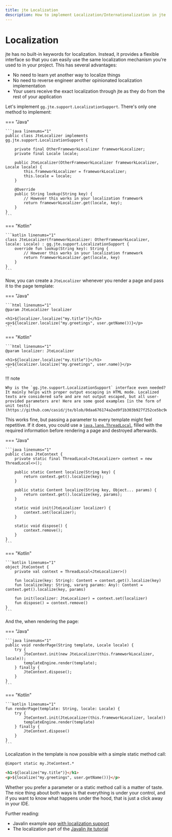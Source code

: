 ```yaml
---
title: jte Localization
description: How to implement Localization/Internationalization in jte.
---
```


# Localization

jte has no built-in keywords for localization. Instead, it provides a flexible interface so that you can easily use the same localization mechanism you're used to in your project. This has several advantages:

- No need to learn yet another way to localize things
- No need to reverse engineer another opinionated localization implementation
- Your users receive the exact localization through jte as they do from the rest of your application

Let's implement `gg.jte.support.LocalizationSupport`. There's only one method to implement:

=== "Java"

    ```java linenums="1"
    public class JteLocalizer implements gg.jte.support.LocalizationSupport {

        private final OtherFrameworkLocalizer frameworkLocalizer;
        private final Locale locale;

        public JteLocalizer(OtherFrameworkLocalizer frameworkLocalizer, Locale locale) {
            this.frameworkLocalizer = frameworkLocalizer;
            this.locale = locale;
        }

        @Override
        public String lookup(String key) {
            // However this works in your localization framework
            return frameworkLocalizer.get(locale, key);
        }
    }
    ```

=== "Kotlin"

    ```kotlin linenums="1"
    class JteLocalizer(frameworkLocalizer: OtherFrameworkLocalizer, locale: Locale) : gg.jte.support.LocalizationSupport {
        override fun lookup(String key): String {
            // However this works in your localization framework
            return frameworkLocalizer.get(locale, key)
        }
    }
    ```

Now, you can create a `JteLocalizer` whenever you render a page and pass it to the page template:

=== "Java"

    ```html linenums="1"
    @param JteLocalizer localizer

    <h1>${localizer.localize("my.title")}</h1>
    <p>${localizer.localize("my.greetings", user.getName())}</p>
    ```

=== "Kotlin"

    ```html linenums="1"
    @param localizer: JteLocalizer

    <h1>${localizer.localize("my.title")}</h1>
    <p>${localizer.localize("my.greetings", user.name)}</p>
    ```

!!! note

    Why is the `gg.jte.support.LocalizationSupport` interface even needed? It mainly helps with proper output escaping in HTML mode. Localized texts are considered safe and are not output escaped, but all user-provided parameters are! Here are some good examples [in the form of unit tests](https://github.com/casid/jte/blob/0daa676174a2ed9f1b303b927f252ce5bc9ef653/jte/src/test/java/gg/jte/TemplateEngine_HtmlOutputEscapingTest.java#L1099).

This works fine, but passing a parameter to every template might feel repetitive. If it does, you could use a [`java.lang.ThreadLocal`](https://docs.oracle.com/en/java/javase/17/docs/api/java.base/java/lang/ThreadLocal.html), filled with the required information before rendering a page and destroyed afterwards.

=== "Java"

    ```java linenums="1"
    public class JteContext {
        private static final ThreadLocal<JteLocalizer> context = new ThreadLocal<>();

        public static Content localize(String key) {
            return context.get().localize(key);
        }

        public static Content localize(String key, Object... params) {
            return context.get().localize(key, params);
        }

        static void init(JteLocalizer localizer) {
            context.set(localizer);
        }

        static void dispose() {
            context.remove();
        }
    }
    ```

=== "Kotlin"

    ```kotlin linenums="1"
    object JteContext {
        private val context = ThreadLocal<JteLocalizer>()

        fun localize(key: String): Content = context.get().localize(key)
        fun localize(key: String, vararg params: Any): Content = context.get().localize(key, params)

        fun init(localizer: JteLocalizer) = context.set(localizer)
        fun dispose() = context.remove()
    }
    ```

And the, when rendering the page:

=== "Java"

    ```java linenums="1"
    public void renderPage(String template, Locale locale) {
        try {
            JteContext.init(new JteLocalizer(this.frameworkLocalizer, locale));
            templateEngine.render(template);
        } finally {
            JteContext.dispose();
        }
    }
    ```

=== "Kotlin"

    ```kotlin linenums="1"
    fun renderPage(template: String, locale: Locale) {
        try {
            JteContext.init(JteLocalizer(this.frameworkLocalizer, locale))
            templateEngine.render(template)
        } finally {
            JteContext.dispose()
        }
    }
    ```

Localization in the template is now possible with a simple static method call:

```html linenums="1"
@import static my.JteContext.*

<h1>${localize("my.title")}</h1>
<p>${localize("my.greetings", user.getName())}</p>
```

Whether you prefer a parameter or a static method call is a matter of taste. The nice thing about both ways is that everything is under your control, and if you want to know what happens under the hood, that is just a click away in your IDE.

Further reading:

- Javalin example app [with localization support](https://github.com/casid/jte-javalin-tutorial)
- The localization part of the [Javalin jte tutorial](https://javalin.io/tutorials/jte)
